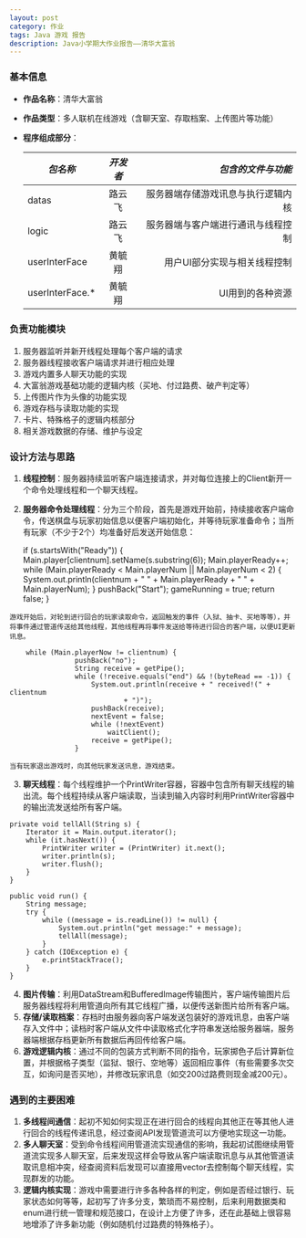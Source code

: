 ```yaml
---
layout: post
category: 作业
tags: Java 游戏 报告
description: Java小学期大作业报告——清华大富翁
---
```


### 基本信息

  * **作品名称**：清华大富翁
  * **作品类型**：多人联机在线游戏（含聊天室、存取档案、上传图片等功能）
  * **程序组成部分**：

	| *包名称* | *开发者* | *包含的文件与功能* |
	| ------------- |:-------------:| -------------------:|
	| datas | 路云飞 | 服务器端存储游戏讯息与执行逻辑内核 |
	| logic | 路云飞 | 服务器端与客户端进行通讯与线程控制 |
	| userInterFace | 黄毓翔 | 用户UI部分实现与相关线程控制 |
	| userInterFace.* | 黄毓翔 | UI用到的各种资源 |
  
### 负责功能模块
  1. 服务器监听并新开线程处理每个客户端的请求
  2. 服务器线程接收客户端请求并进行相应处理
  3. 游戏内置多人聊天功能的实现
  4. 大富翁游戏基础功能的逻辑内核（买地、付过路费、破产判定等）
  5. 上传图片作为头像的功能实现
  6. 游戏存档与读取功能的实现
  7. 卡片、特殊格子的逻辑内核部分
  8. 相关游戏数据的存储、维护与设定

### 设计方法与思路
  1. **线程控制**：服务器持续监听客户端连接请求，并对每位连接上的Client新开一个命令处理线程和一个聊天线程。
  2. **服务器命令处理线程**：分为三个阶段，首先是游戏开始前，持续接收客户端命令，传送棋盘与玩家初始信息以便客户端初始化，并等待玩家准备命令；当所有玩家（不少于2个）均准备好后发送开始信息：
  
		if (s.startsWith("Ready")) {
			Main.player[clientnum].setName(s.substring(6));
			Main.playerReady++;
			while (Main.playerReady < Main.playerNum || Main.playerNum < 2) {
				System.out.println(clientnum + " " + Main.playerReady + " "
						+ Main.playerNum);
			}
			pushBack("Start");
			gameRunning = true;
			return false;
		}

	游戏开始后，对轮到进行回合的玩家读取命令，返回触发的事件（入狱、抽卡、买地等等），并将事件通过管道传送给其他线程，其他线程再将事件发送给等待进行回合的客户端，以便UI更新讯息。

		while (Main.playerNow != clientnum) {
					pushBack("no");
					String receive = getPipe();
					while (!receive.equals("end") && !(byteRead == -1)) {
						System.out.println(receive + " received!(" + clientnum
								+ ")");
						pushBack(receive);
						nextEvent = false;
						while (!nextEvent)
							waitClient();
						receive = getPipe();
					}

	当有玩家退出游戏时，向其他玩家发送讯息，游戏结束。
  3. **聊天线程**：每个线程维护一个PrintWriter容器，容器中包含所有聊天线程的输出流。每个线程持续从客户端读取，当读到输入内容时利用PrintWriter容器中的输出流发送给所有客户端。

	private void tellAll(String s) {
		Iterator it = Main.output.iterator();
		while (it.hasNext()) {
			PrintWriter writer = (PrintWriter) it.next();
			writer.println(s);
			writer.flush();
		}
	}

	public void run() {
		String message;
		try {
			while ((message = is.readLine()) != null) {
				System.out.println("get message:" + message);
				tellAll(message);
			}
		} catch (IOException e) {
			e.printStackTrace();
		}
	}

  4. **图片传输**：利用DataStream和BufferedImage传输图片，客户端传输图片后服务器线程将利用管道向所有其它线程广播，以便传送新图片给所有客户端。
  5. **存储/读取档案**：存档时由服务器向客户端发送包装好的游戏讯息，由客户端存入文件中；读档时客户端从文件中读取格式化字符串发送给服务器端，服务器端根据存档更新所有数据后再回传给客户端。
  6. **游戏逻辑内核**：通过不同的包装方式判断不同的指令，玩家掷色子后计算新位置，并根据格子类型（监狱、银行、空地等）返回相应事件（有些需要多次交互，如询问是否买地），并修改玩家讯息（如交200过路费则现金减200元）。
  
### 遇到的主要困难
  1. **多线程间通信**：起初不知如何实现正在进行回合的线程向其他正在等其他人进行回合的线程传递讯息，经过查阅API发现管道流可以方便地实现这一功能。
  2. **多人聊天室**：受到命令线程间用管道流实现通信的影响，我起初试图继续用管道流实现多人聊天室，后来发现这样会导致从客户端读取讯息与从其他管道读取讯息相冲突，经查阅资料后发现可以直接用vector去控制每个聊天线程，实现群发的功能。
  3. **逻辑内核实现**：游戏中需要进行许多各种各样的判定，例如是否经过银行、玩家状态如何等等，起初写了许多分支，繁琐而不易控制，后来利用数据类和enum进行统一管理和规范接口，在设计上方便了许多，还在此基础上很容易地增添了许多新功能（例如随机付过路费的特殊格子）。
  
